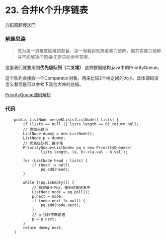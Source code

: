 # 23. 合并K个升序链表
[力扣原题传送门](https://leetcode-cn.com/problems/merge-k-sorted-lists/)

### 解题思路
> 做为第一道难度困难的题目，第一眼看到就想着暴力破解，但其实暴力破解并不能解决问题😂无奈只能参考答案。</p>

这里我们就要用到<strong>优先级队列（二叉堆）</strong> 这种数据结构,java中的PriorityQueue。</p>
这个队列会接收一个Comparator对象，用来比较2个树之间的大小。具体源码没怎么看但是可以参考下其他大神的总结。</p>
[PriorityQueue源码解析](https://www.pdai.tech/md/java/collection/java-collection-PriorityQueue.html)

### 代码


```
    public ListNode mergeKLists(ListNode[] lists) {
        if (lists == null || lists.length == 0) return null;
        // 虚拟头结点
        ListNode dummy = new ListNode();
        ListNode p = dummy;
        // 优先级队列，最小堆
        PriorityQueue<ListNode> pq = new PriorityQueue<>(
                lists.length, (a, b)->(a.val - b.val));

        for (ListNode head : lists) {
            if (head != null)
                pq.add(head);
        }

        while (!pq.isEmpty()) {
            // 获取最小节点，接到结果链表中
            ListNode node = pq.poll();
            p.next = node;
            if (node.next != null) {
                pq.add(node.next);
            }
            // p 指针不断前进
            p = p.next;
        }
        return dummy.next;
    }
```
